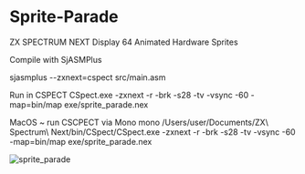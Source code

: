 # Sprite-Parade
ZX SPECTRUM NEXT Display 64 Animated Hardware Sprites

Compile with SjASMPlus

sjasmplus  --zxnext=cspect src/main.asm

Run in CSPECT
CSpect.exe -zxnext -r -brk -s28 -tv -vsync -60 -map=bin/map exe/sprite_parade.nex

MacOS ~ run CSCPECT via Mono
mono /Users/user/Documents/ZX\ Spectrum\ Next/bin/CSpect/CSpect.exe -zxnext -r -brk -s28 -tv -vsync -60 -map=bin/map exe/sprite_parade.nex

![sprite_parade](https://user-images.githubusercontent.com/3781546/233520283-9033dfa5-1b0d-4c99-8426-a1b17206699f.png)
